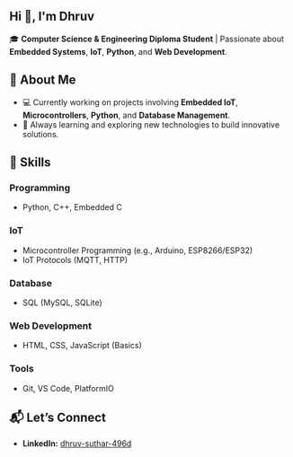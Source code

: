 ## Hi 👋, I'm Dhruv 

🎓 **Computer Science & Engineering Diploma Student** | Passionate about **Embedded Systems**, **IoT**, **Python**, and **Web Development**.

## 🌟 About Me
- 💻 Currently working on projects involving **Embedded IoT**, **Microcontrollers**, **Python**, and **Database Management**.
- 🌱 Always learning and exploring new technologies to build innovative solutions.
<!--- 🚀 Check out my projects below and feel free to connect or collaborate!-->

## 🔧 Skills

### Programming
- Python, C++, Embedded C

### IoT
- Microcontroller Programming (e.g., Arduino, ESP8266/ESP32)
- IoT Protocols (MQTT, HTTP)

### Database
- SQL (MySQL, SQLite)

### Web Development
- HTML, CSS, JavaScript (Basics)

### Tools
- Git, VS Code, PlatformIO

## 📬 Let’s Connect
- **LinkedIn:** [dhruv-suthar-496d](https://www.linkedin.com/in/dhruv-suthar-496d)
  
